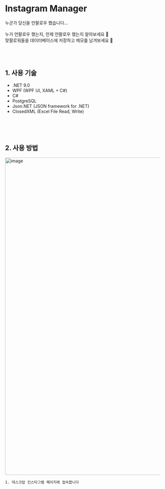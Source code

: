 # Instagram Manager
누군가 당신을 언팔로우 했습니다... <br><br>
누가 언팔로우 했는지, 언제 언팔로우 했는지 알아보세요  🔎 <br>
맞팔로워들을 데이터베이스에 저장하고 메모를 남겨보세요 📱 <br>
<br>
<br>
<br>

## 1. 사용 기술
- .NET 9.0
- WPF (WPF UI, XAML + C#)
- C#
- PostgreSQL
- Json.NET (JSON framework for .NET)
- ClosedXML (Excel File Read, Write)
<br>
<br>
<br>

## 2. 사용 방법
<img width="1920" height="1032" alt="image" src="https://github.com/user-attachments/assets/c9562cf9-0cb5-4458-bc55-be3e9c8f5ae7" />
<br>

```
1. 데스크탑 인스타그램 페이지에 접속합니다
```
